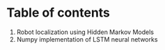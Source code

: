 # Table of contents

1. 	Robot localization using Hidden Markov Models
2.  Numpy implementation of LSTM neural networks
